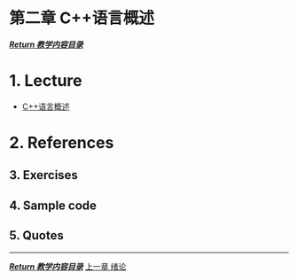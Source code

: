 第二章 C++语言概述
===

[***Return 教学内容目录***](../../README.md)

# 1. Lecture
- [C++语言概述](/Ch2-C%2B%2B%E8%AF%AD%E8%A8%80%E6%A6%82%E8%BF%B0/c%2B%2B2.pdf)

# 2. References

## 3. Exercises

## 4. Sample code


## 5. Quotes

---
[***Return 教学内容目录***](../../README.md) [上一章 绪论](../Ch1-%E7%BB%AA%E8%AE%BA/Ch1Readme.md)
